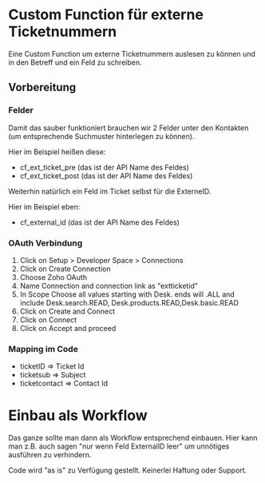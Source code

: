 # Custom Function für externe Ticketnummern

Eine Custom Function um externe Ticketnummern auslesen zu können und in den Betreff und ein Feld zu schreiben.

## Vorbereitung

### Felder
Damit das sauber funktioniert brauchen wir 2 Felder unter den Kontakten (um entsprechende Suchmuster hinterlegen zu können).

Hier im Beispiel heißen diese:
  * cf_ext_ticket_pre (das ist der API Name des Feldes)
  * cf_ext_ticket_post (das ist der API Name des Feldes)
  
Weiterhin natürlich ein Feld im Ticket selbst für die ExterneID.

Hier im Beispiel eben:
  * cf_external_id (das ist der API Name des Feldes)
  
### OAuth Verbindung

1. Click on Setup > Developer Space > Connections 
2. Click on Create Connection
3. Choose Zoho OAuth
4. Name Connection and connection link as "extticketid"
5. In Scope Choose all values starting with Desk. ends will .ALL and include Desk.search.READ, Desk.products.READ,Desk.basic.READ
6. Click on Create and Connect
7. Click on Connect
8. Click on Accept and proceed

### Mapping im Code

  * ticketID => Ticket Id
  * ticketsub => Subject
  * ticketcontact => Contact Id


# Einbau als Workflow

Das ganze sollte man dann als Workflow entsprechend einbauen. Hier kann man z.B. auch sagen "nur wenn Feld ExternalID leer" um unnötiges ausführen zu verhindern.

Code wird "as is" zu Verfügung gestellt. Keinerlei Haftung oder Support.

